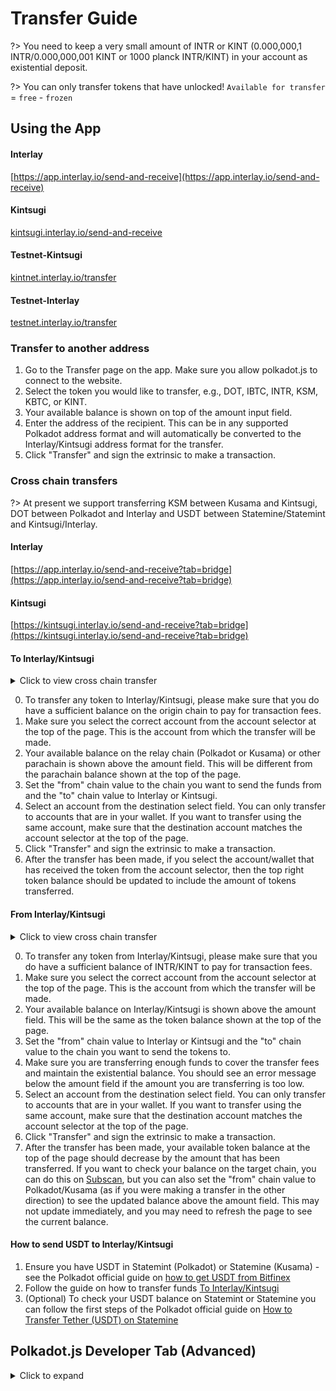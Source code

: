 # Transfer Guide

?> You need to keep a very small amount of INTR or KINT (0.000,000,1 INTR/0.000,000,001 KINT or 1000 planck INTR/KINT) in your account as existential deposit.

?> You can only transfer tokens that have unlocked! `Available for transfer` = `free` - `frozen`

## Using the App

<!-- tabs:start -->

#### **Interlay**

[https://app.interlay.io/send-and-receive](https://app.interlay.io/send-and-receive)

#### **Kintsugi**

[kintsugi.interlay.io/send-and-receive](https://kintsugi.interlay.io/send-and-receive)

#### **Testnet-Kintsugi**

[kintnet.interlay.io/transfer](https://kintnet.interlay.io/transfer)

#### **Testnet-Interlay**

[testnet.interlay.io/transfer](https://testnet.interlay.io/transfer)

<!-- tabs:end -->

### Transfer to another address

1. Go to the Transfer page on the app. Make sure you allow polkadot.js to connect to the website.
2. Select the token you would like to transfer, e.g., DOT, IBTC, INTR, KSM, KBTC, or KINT.
3. Your available balance is shown on top of the amount input field.
4. Enter the address of the recipient. This can be in any supported Polkadot address format and will automatically be converted to the Interlay/Kintsugi address format for the transfer.
5. Click "Transfer" and sign the extrinsic to make a transaction.

### Cross chain transfers

?> At present we support transferring KSM between Kusama and Kintsugi, DOT between Polkadot and Interlay and USDT between Statemine/Statemint and Kintsugi/Interlay.

<!-- tabs:start -->

#### **Interlay**

[https://app.interlay.io/send-and-receive?tab=bridge](https://app.interlay.io/send-and-receive?tab=bridge)

#### **Kintsugi**

[https://kintsugi.interlay.io/send-and-receive?tab=bridge](https://kintsugi.interlay.io/send-and-receive?tab=bridge)

<!-- tabs:end -->

#### To Interlay/Kintsugi

<details>
<summary>
Click to view cross chain transfer
</summary>

![Cross-chain-transfer](../_assets/img/guide/to-kintsugi-cross-chain-transfer.png)

</details>

0. To transfer any token to Interlay/Kintsugi, please make sure that you do have a sufficient balance on the origin chain to pay for transaction fees.
1. Make sure you select the correct account from the account selector at the top of the page. This is the account from which the transfer will be made.
2. Your available balance on the relay chain (Polkadot or Kusama) or other parachain is shown above the amount field. This will be different from the parachain balance shown at the top of the page.
3. Set the "from" chain value to the chain you want to send the funds from and the "to" chain value to Interlay or Kintsugi.
4. Select an account from the destination select field. You can only transfer to accounts that are in your wallet. If you want to transfer using the same account, make sure that the destination account matches the account selector at the top of the page.
5. Click "Transfer" and sign the extrinsic to make a transaction.
6. After the transfer has been made, if you select the account/wallet that has received the token from the account selector, then the top right token balance should be updated to include the amount of tokens transferred.

#### From Interlay/Kintsugi

<details>
<summary>
Click to view cross chain transfer
</summary>

![Cross-chain-transfer](../_assets/img/guide/from-kintsugi-cross-chain-transfer.png)

</details>

0. To transfer any token from Interlay/Kintsugi, please make sure that you do have a sufficient balance of INTR/KINT to pay for transaction fees.
1. Make sure you select the correct account from the account selector at the top of the page. This is the account from which the transfer will be made.
2. Your available balance on Interlay/Kintsugi is shown above the amount field. This will be the same as the token balance shown at the top of the page.
3. Set the "from" chain value to Interlay or Kintsugi and the "to" chain value to the chain you want to send the tokens to.
4. Make sure you are transferring enough funds to cover the transfer fees and maintain the existential balance. You should see an error message below the amount field if the amount you are transferring is too low.
5. Select an account from the destination select field. You can only transfer to accounts that are in your wallet. If you want to transfer using the same account, make sure that the destination account matches the account selector at the top of the page.
6. Click "Transfer" and sign the extrinsic to make a transaction.
7. After the transfer has been made, your available token balance at the top of the page should decrease by the amount that has been transferred. If you want to check your balance on the target chain, you can do this on [Subscan](https://www.subscan.io/), but you can also set the "from" chain value to Polkadot/Kusama (as if you were making a transfer in the other direction) to see the updated balance above the amount field. This may not update immediately, and you may need to refresh the page to see the current balance.

#### How to send USDT to Interlay/Kintsugi

1. Ensure you have USDT in Statemint (Polkadot) or Statemine (Kusama) - see the Polkadot official guide on [how to get USDT from Bitfinex](https://support.polkadot.network/support/solutions/articles/65000181634-how-to-withdraw-usdt-from-bitfinex-on-statemine)
2. Follow the guide on how to transfer funds [To Interlay/Kintsugi](#to-interlaykintsugi)
3. (Optional) To check your USDT balance on Statemint or Statemine you can follow the first steps of the Polkadot official guide on [How to Transfer Tether (USDT) on Statemine](https://support.polkadot.network/support/solutions/articles/65000181118)

## Polkadot.js Developer Tab (Advanced)

<details>
<summary>
Click to expand
</summary>

#### Transfer KINT in Developer > Extrinsics > Tokens

?> Important: At the end of the transfer, write down / store the block hash of your transaction! (see [Step 3 below](kintsugi/guides?id=_3-transfer-kint-in-developer-gt-extrinsics-gt-tokens)). **Do not close the browser / tab before you do this!** Otherwise you will need to manually find your transaction in Polkadot.js.

1. To transfer KINT, select "Extrinsics" in the "Developer".

2. In the dropdown, select the "tokens" pallet.

3. Select the `transfer()` function. If you want to transfer all available tokens, you can use `transferAll()` - but be careful!

?> Important: You need to use `transfer()`, not `forceTransfer()`. Otherwise you will get a `BadOrigin` error.

4. Enter the source account.

5. Enter the destination account.

6. Select "KINT" in the "Token" dropdown.

7. Enter the amount **in pico KINT (1 KINT = 1,000,000,000,000 pico KINT)**.

8. Press "Sign Transaction". In the opened modal, enter your account password, and then click "Sign and Submit".

You will see a green success message after 10-20 seconds in the top right if the transfer was successful.

?> Reminder: 1 KINT = 1,000,000,000,000 pico KINT (12 zeroes).

![Transfer](../_assets/img/kintsugi/transfer/transfer-step-1.png)

</details>
